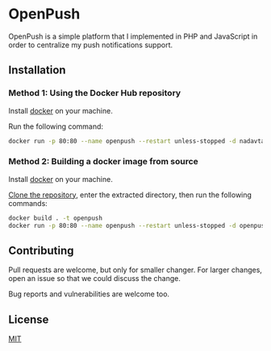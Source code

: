 # OpenPush

OpenPush is a simple platform that I implemented in PHP and JavaScript in order to centralize my push notifications support.

## Installation
### Method 1: Using the Docker Hub repository
Install [docker](https://www.docker.com/) on your machine.

Run the following command:
```bash
docker run -p 80:80 --name openpush --restart unless-stopped -d nadavtasher/openpush:latest
```
### Method 2: Building a docker image from source
Install [docker](https://www.docker.com/) on your machine.

[Clone the repository](https://github.com/NadavTasher/Contained/archive/master.zip), enter the extracted directory, then run the following commands:
```bash
docker build . -t openpush
docker run -p 80:80 --name openpush --restart unless-stopped -d openpush
```

## Contributing
Pull requests are welcome, but only for smaller changer.
For larger changes, open an issue so that we could discuss the change.

Bug reports and vulnerabilities are welcome too. 

## License
[MIT](https://choosealicense.com/licenses/mit/)
